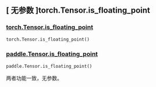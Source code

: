 ## [ 无参数 ]torch.Tensor.is_floating_point

### [torch.Tensor.is\_floating\_point](https://pytorch.org/docs/stable/generated/torch.Tensor.is_floating_point.html)

```python
torch.Tensor.is_floating_point()
```

### [paddle.Tensor.is\_floating\_point](https://www.paddlepaddle.org.cn/documentation/docs/zh/develop/api/paddle/Tensor_cn.html#is-floating-point-x)

```python
paddle.Tensor.is_floating_point()
```

两者功能一致，无参数。
